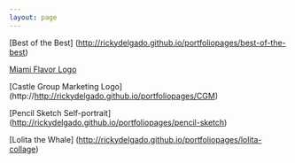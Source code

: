 ```yaml
---
layout: page
---
```


[Best of the Best] (http://rickydelgado.github.io/portfoliopages/best-of-the-best)


[Miami Flavor Logo](http://rickydelgado.github.io/portfoliopages/miami-flavor)

[Castle Group Marketing Logo] (http://http://rickydelgado.github.io/portfoliopages/CGM)


[Pencil Sketch Self-portrait] (http://rickydelgado.github.io/portfoliopages/pencil-sketch)

[Lolita the Whale] (http://rickydelgado.github.io/portfoliopages/lolita-collage)
